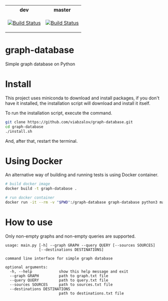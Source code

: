 <table>
<tr>
<th>
dev
</th>
<th>
master
</th>
</tr>
<tr>
<td>

[![Build Status](https://travis-ci.com/viabzalov/graph-database.svg?branch=dev)](https://travis-ci.com/viabzalov/graph-database)

</td>
<td>

[![Build Status](https://travis-ci.com/viabzalov/graph-database.svg?branch=master)](https://travis-ci.com/viabzalov/graph-database)

</td>
</tr>
</table>

# graph-database
Simple graph database on Python

# Install

This project uses miniconda to download and install packages, if you don't have it installed, the installation script will download and install it itself.

To run the installation script, execute the command.

```bash
git clone https://github.com/viabzalov/graph-database.git
cd graph-database
./install.sh
```

And, after that, restart the terminal.

# Using Docker

An alternative way of building and running tests is using Docker container.

```bash
# build docker image
docker build -t graph-database .

# run docker container
docker run -it --rm -v "$PWD":/graph-database graph-database python3 main.py
```

# How to use

Only non-empty graphs and non-empty queries are supported.

```
usage: main.py [-h] --graph GRAPH --query QUERY [--sources SOURCES]
               [--destinations DESTINATIONS]

command line interface for simple graph database

optional arguments:
  -h, --help            show this help message and exit
  --graph GRAPH         path to graph.txt file
  --query QUERY         path to query.txt file
  --sources SOURCES     path to sources.txt file
  --destinations DESTINATIONS
                        path to destinations.txt file

```